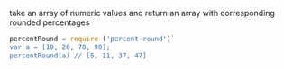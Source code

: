 take an array of numeric values and return an array with corresponding rounded percentages 

```javascript
percentRound = require ('percent-round')`
var a = [10, 20, 70, 90];
percentRound(a) // [5, 11, 37, 47]
```